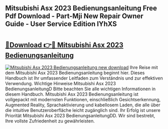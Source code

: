 ## Mitsubishi Asx 2023 Bedienungsanleitung Free Pdf Download - Part-Mji New Repair Owner Guide - User Service Edition IYhXS

# <h2><a href="http://df1aykc.blite.top/?on=Mitsubishi+Asx+2023+Bedienungsanleitung">🔗Download 👉🔴 Mitsubishi Asx 2023 Bedienungsanleitung</a></h2>

[![Mitsubishi Asx 2023 Bedienungsanleitung new download](https://i.imgur.com/lujVjoI.png)](http://df1aykc.blite.top/?on=Mitsubishi+Asx+2023+Bedienungsanleitung)
Ihre Reise mit dem Mitsubishi Asx 2023 Bedienungsanleitung beginnt hier. Dieses Handbuch ist Ihr umfassender Leitfaden zum Verständnis und zur effektiven Verwendung. Wichtige Hinweise Mitsubishi Asx 2023 BedienungsanleitungD Bitte beachten Sie alle wichtigen Informationen in diesem Handbuch. Mitsubishi Asx 2023 Bedienungsanleitung ist vollgepackt mit modernsten Funktionen, einschließlich Gesichtserkennung, Augmented Reality, Sprachaktivierung und kabellosem Laden, die alle über die intuitive Benutzeroberfläche leicht zugänglich sind. Ihr Erfolg ist unsere Priorität Mitsubishi Asx 2023 BedienungsanleitungDD. Wir sind bestrebt, Ihre vollste Zufriedenheit zu gewährleisten.
